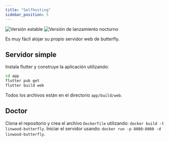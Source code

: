 ```yaml
---
title: "Selfhosting"
sidebar_position: 5
---
```


![Versión estable](https://img.shields.io/badge/dynamic/yaml?color=c4840d&label=Stable&query=%24.version&url=https%3A%2F%2Fraw.githubusercontent.com%2FLinwoodCloud%2Fbutterfly%2Fstable%2Fapp%2Fpubspec.yaml&style=for-the-badge) ![Versión de lanzamiento nocturno](https://img.shields.io/badge/dynamic/yaml?color=f7d28c&label=Nightly&query=%24.version&url=https%3A%2F%2Fraw.githubusercontent.com%2FLinwoodCloud%2Fbutterfly%2Fnightly%2Fapp%2Fpubspec.yaml&style=for-the-badge)

Es muy fácil alojar su propio servidor web de butterfly.

## Servidor simple

Instala flutter y construye la aplicación utilizando:

```bash
cd app
flutter pub get
flutter build web
```

Todos los archivos están en el directorio `app/build/web`.

## Doctor

Clona el repositorio y crea el archivo `Dockerfile` utilizando: `docker build -t linwood-butterfly`. Iniciar el servidor usando: `docker run -p 8080:8080 -d linwood-butterfly`.


